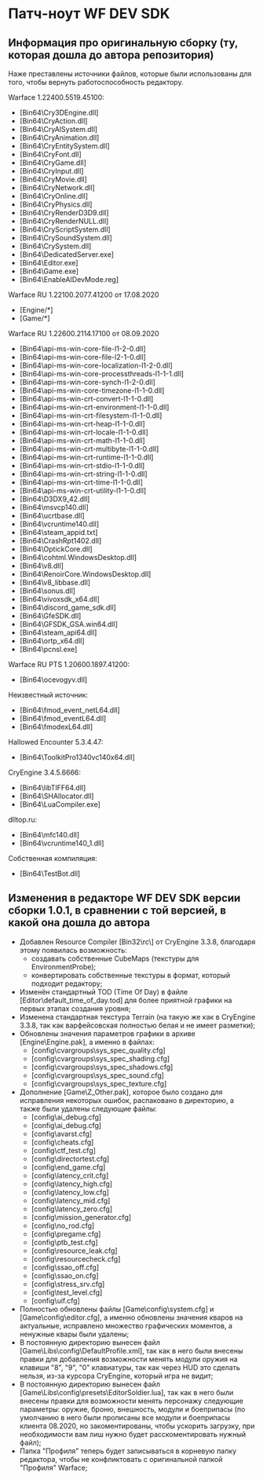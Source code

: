# Патч-ноут WF DEV SDK

## Информация про оригинальную сборку (ту, которая дошла до автора репозитория)

Наже преставлены источники файлов, которые были использованы для того, чтобы вернуть работоспособность редактору.

Warface 1.22400.5519.45100:
- \[Bin64\Cry3DEngine.dll\]
- \[Bin64\CryAction.dll\]
- \[Bin64\CryAISystem.dll\]
- \[Bin64\CryAnimation.dll\]
- \[Bin64\CryEntitySystem.dll\]
- \[Bin64\CryFont.dll\]
- \[Bin64\CryGame.dll\]
- \[Bin64\CryInput.dll\]
- \[Bin64\CryMovie.dll\]
- \[Bin64\CryNetwork.dll\]
- \[Bin64\CryOnline.dll\]
- \[Bin64\CryPhysics.dll\]
- \[Bin64\CryRenderD3D9.dll\]
- \[Bin64\CryRenderNULL.dll\]
- \[Bin64\CryScriptSystem.dll\]
- \[Bin64\CrySoundSystem.dll\]
- \[Bin64\CrySystem.dll\]
- \[Bin64\DedicatedServer.exe\]
- \[Bin64\Editor.exe\]
- \[Bin64\Game.exe\]
- \[Bin64\EnableAIDevMode.reg\]

Warface RU 1.22100.2077.41200 от 17.08.2020
- \[Engine/*\]
- \[Game/*\]

Warface RU 1.22600.2114.17100 от 08.09.2020
- \[Bin64\api-ms-win-core-file-l1-2-0.dll\]
- \[Bin64\api-ms-win-core-file-l2-1-0.dll\]
- \[Bin64\api-ms-win-core-localization-l1-2-0.dll\]
- \[Bin64\api-ms-win-core-processthreads-l1-1-1.dll\]
- \[Bin64\api-ms-win-core-synch-l1-2-0.dll\]
- \[Bin64\api-ms-win-core-timezone-l1-1-0.dll\]
- \[Bin64\api-ms-win-crt-convert-l1-1-0.dll\]
- \[Bin64\api-ms-win-crt-environment-l1-1-0.dll\]
- \[Bin64\api-ms-win-crt-filesystem-l1-1-0.dll\]
- \[Bin64\api-ms-win-crt-heap-l1-1-0.dll\]
- \[Bin64\api-ms-win-crt-locale-l1-1-0.dll\]
- \[Bin64\api-ms-win-crt-math-l1-1-0.dll\]
- \[Bin64\api-ms-win-crt-multibyte-l1-1-0.dll\]
- \[Bin64\api-ms-win-crt-runtime-l1-1-0.dll\]
- \[Bin64\api-ms-win-crt-stdio-l1-1-0.dll\]
- \[Bin64\api-ms-win-crt-string-l1-1-0.dll\]
- \[Bin64\api-ms-win-crt-time-l1-1-0.dll\]
- \[Bin64\api-ms-win-crt-utility-l1-1-0.dll\]
- \[Bin64\D3DX9_42.dll\]
- \[Bin64\msvcp140.dll\]
- \[Bin64\ucrtbase.dll\]
- \[Bin64\vcruntime140.dll\]
- \[Bin64\steam_appid.txt\]
- \[Bin64\CrashRpt1402.dll\]
- \[Bin64\OptickCore.dll\]
- \[Bin64\cohtml.WindowsDesktop.dll\]
- \[Bin64\v8.dll\]
- \[Bin64\RenoirCore.WindowsDesktop.dll\]
- \[Bin64\v8_libbase.dll\]
- \[Bin64\sonus.dll\]
- \[Bin64\vivoxsdk_x64.dll\]
- \[Bin64\discord_game_sdk.dll\]
- \[Bin64\GfeSDK.dll\]
- \[Bin64\GFSDK_GSA.win64.dll\]
- \[Bin64\steam_api64.dll\]
- \[Bin64\ortp_x64.dll\]
- \[Bin64\pcnsl.exe\]

Warface RU PTS 1.20600.1897.41200:
- \[Bin64\ocevogyv.dll\]

Неизвестный источник:
- \[Bin64\fmod_event_netL64.dll\]
- \[Bin64\fmod_eventL64.dll\]
- \[Bin64\fmodexL64.dll\]

Hallowed Encounter 5.3.4.47:
- \[Bin64\ToolkitPro1340vc140x64.dll\]

CryEngine 3.4.5.6666:
- \[Bin64\libTIFF64.dll\]
- \[Bin64\SHAllocator.dll\]
- \[Bin64\LuaCompiler.exe\]

dlltop.ru:
- \[Bin64\mfc140.dll\]
- \[Bin64\vcruntime140_1.dll\]

Собственная компиляция:
- \[Bin64\TestBot.dll\]

## Изменения в редакторе WF DEV SDK версии сборки 1.0.1, в сравнении с той версией, в какой она дошла до автора

- Добавлен Resource Compiler \[Bin32\rc\\] от CryEngine 3.3.8, благодаря этому появилась возможность:
	- создавать собственные CubeMaps (текстуры для EnvironmentProbe);
 	- конвертировать собственные текстуры в формат, который подходит редактору;
- Изменён стандартный TOD (Time Of Day) в файле \[Editor\default_time_of_day.tod\] для более приятной графики на первых этапах создания уровня;
- Изменена стандартная текстура Terrain (на такую же как в CryEngine 3.3.8, так как варфейсовская полностью белая и не имеет разметки);
- Обновлены значения параметров графики в архиве \[Engine\Engine.pak\], а именно в файлах:
	- \[config\cvargroups\sys_spec_quality.cfg\]
	- \[config\cvargroups\sys_spec_shading.cfg\]
 	- \[config\cvargroups\sys_spec_shadows.cfg\]
  	- \[config\cvargroups\sys_spec_sound.cfg\]
  	- \[config\cvargroups\sys_spec_texture.cfg\]
- Дополнение \[Game\Z_Other.pak\], которое было создано для исправления некоторых ошибок, распаковано в директорию, а также были удалены следующие файлы:
	- \[config\ai_debug.cfg\]
 	- \[config\ai_debug.cfg\]
	- \[config\avarst.cfg\]
	- \[config\cheats.cfg\]
	- \[config\ctf_test.cfg\]
	- \[config\directortest.cfg\]
	- \[config\end_game.cfg\]
	- \[config\latency_crit.cfg\]
	- \[config\latency_high.cfg\]
	- \[config\latency_low.cfg\]
	- \[config\latency_mid.cfg\]
	- \[config\latency_zero.cfg\]
	- \[config\mission_generator.cfg\]
	- \[config\no_rod.cfg\]
	- \[config\pregame.cfg\]
	- \[config\ptb_test.cfg\]
	- \[config\resource_leak.cfg\]
	- \[config\resourcecheck.cfg\]
	- \[config\ssao_off.cfg\]
	- \[config\ssao_on.cfg\]
	- \[config\stress_srv.cfg\]
	- \[config\test_level.cfg\]
	- \[config\uif.cfg\]
- Полностью обновлены файлы \[Game\config\system.cfg\] и \[Game\config\editor.cfg\], а именно обновлены значения кваров на актуальные, исправлено множество графических моментов, а ненужные квары были удалены;
- В постоянную директорию вынесен файл \[Game\Libs\config\DefaultProfile.xml\], так как в него были внесены правки для добавления возможности менять модули оружия на клавиши "8", "9", "0" клавиатуры, так как через HUD это сделать нельзя, из-за курсора CryEngine, который игра не видит;
- В постоянную директорию вынесен файл \[Game\Libs\config\presets\EditorSoldier.lua\], так как в него были внесены правки для возможности менять персонажу следующие параметры: оружие, броню, внешность, модули и боеприпасы (по умолчанию в него были прописаны все модули и боеприпасы клиента 08.2020, но закоментированы, чтобы ускорить загрузку, при необходимости вам лиш нужно будет расскоментировать нужный файл);
- Папка "Профиля" теперь будет записываться в корневую папку редактора, чтобы не конфликтовать с оригинальной папкой "Профиля" Warface;
